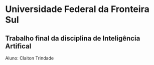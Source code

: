 # Universidade Federal da Fronteira Sul
## Trabalho final da disciplina de Inteligência Artifical
Aluno: Claiton Trindade
